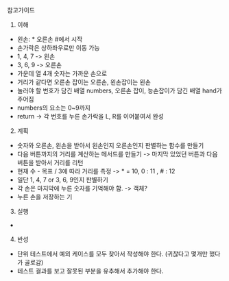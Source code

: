 참고가이드

1. 이해
- 왼손: * 오른손 #에서 시작
- 손가락은 상하좌우로만 이동 가능
- 1, 4, 7 -> 왼손
- 3, 6, 9 -> 오른손
- 가운데 열 4개 숫자는 가까운 손으로
- 거리가 같다면 오른손 잡이는 오른손, 왼손잡이는 왼손
- 눌러야 할 번호가 담긴 배열 numbers, 오른손 잡이, 능손잡이가 담긴 배열 hand가 주어짐
- numbers의 요소는 0~9까지
- return -> 각 번호를 누른 손가락을 L, R를 이어붙여서 완성

2. 계획
- 숫자와 오른손, 왼손을 받아서 왼손인지 오른손인지 판별하는 함수를 만들기
- 다음 버튼까지의 거리를 계산하는 메서드를 만들기 -> 마지막 있었던 버튼과 다음 버튼을 받아서 거리를 리턴
- 현재 수 - 목표 / 3에 따라 거리를 측정 -> * = 10, 0 : 11 , # : 12
- 일단 1, 4, 7 or 3, 6, 9인지 판별하기
- 각 손은 마지막에 누른 숫자를 기억해야 함. -> 객체?
- 누른 손을 저장하는 기

3. 실행
- 

4. 반성
- 단위 테스트에서 예외 케이스를 모두 찾아서 작성해야 한다. (귀찮다고 몇개만 했다가 골로감)
- 테스트 결과를 보고 잘못된 부분을 유추해서 추가해야 한다.
